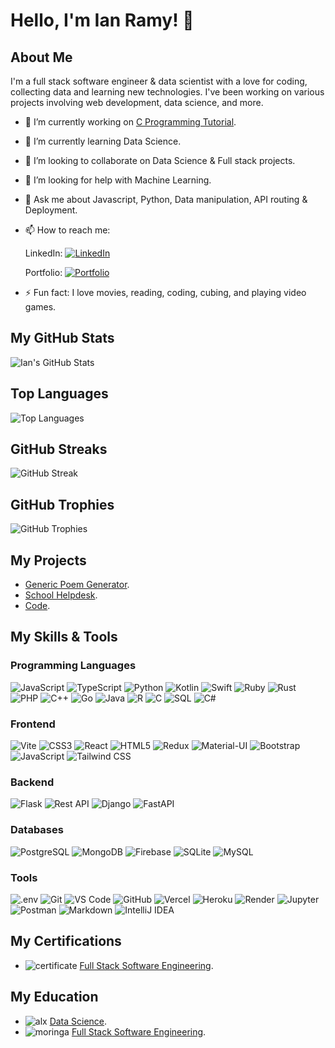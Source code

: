 # Hello, I'm Ian Ramy! 👋

## About Me

I'm a full stack software engineer & data scientist with a love for coding, collecting data and learning new technologies. I've been working on various projects involving web development, data science, and more.

- 🔭 I’m currently working on [C Programming Tutorial](https://github.com/ianramy/C).
- 🌱 I’m currently learning Data Science.
- 👯 I’m looking to collaborate on Data Science & Full stack projects.
- 🤔 I’m looking for help with Machine Learning.
- 💬 Ask me about Javascript, Python, Data manipulation, API routing & Deployment.
- 📫 How to reach me:

  LinkedIn: [![LinkedIn](https://img.shields.io/badge/LinkedIn-0077B5?style=for-the-badge&logo=linkedin&logoColor=white)](https://www.linkedin.com/in/ian-ramy)

    Portfolio: [![Portfolio](https://img.shields.io/badge/Portfolio-0077B5?style=for-the-badge&logo=profile&logoColor=black)](https://ianramy.co.ke/)
- ⚡ Fun fact: I love movies, reading, coding, cubing, and playing video games.

## My GitHub Stats

![Ian's GitHub Stats](https://github-readme-stats.vercel.app/api?username=ianramy&show_icons=true&theme=radical&hide_border=true)

## Top Languages

![Top Languages](https://github-readme-stats.vercel.app/api/top-langs/?username=ianramy&layout=compact&theme=radical&hide_border=true)

## GitHub Streaks

![GitHub Streak](https://streak-stats.demolab.com?user=ianramy&theme=radical&hide_border=true)

## GitHub Trophies

![GitHub Trophies](https://github-profile-trophy.vercel.app/?username=ianramy&theme=radical&margin-w=15&margin-h=15)

## My Projects

- [Generic Poem Generator](https://ianramy.github.io/Poem).
- [School Helpdesk](https://moringa-helpdesk.onrender.com).
- [Code](https://github.com/ianramy/code).

## My Skills & Tools

### Programming Languages

![JavaScript](https://img.shields.io/badge/JavaScript-F7DF1E?style=for-the-badge&logo=javascript&logoColor=black)
![TypeScript](https://img.shields.io/badge/TypeScript-3178C6?style=for-the-badge&logo=typescript&logoColor=white)
![Python](https://img.shields.io/badge/Python-3776AB?style=for-the-badge&logo=python&logoColor=white)
![Kotlin](https://img.shields.io/badge/Kotlin-0095D5?style=for-the-badge&logo=kotlin&logoColor=white)
![Swift](https://img.shields.io/badge/Swift-FA7343?style=for-the-badge&logo=swift&logoColor=white)
![Ruby](https://img.shields.io/badge/Ruby-CC342D?style=for-the-badge&logo=ruby&logoColor=white)
![Rust](https://img.shields.io/badge/Rust-000000?style=for-the-badge&logo=rust&logoColor=white)
![PHP](https://img.shields.io/badge/PHP-777BB4?style=for-the-badge&logo=php&logoColor=white)
![C++](https://img.shields.io/badge/C++-00599C?style=for-the-badge&logo=c%2B%2B&logoColor=white)
![Go](https://img.shields.io/badge/Go-00ADD8?style=for-the-badge&logo=go&logoColor=white)
![Java](https://img.shields.io/badge/Java-007396?style=for-the-badge&logo=java&logoColor=white)
![R](https://img.shields.io/badge/R-276DC3?style=for-the-badge&logo=r&logoColor=white)
![C](https://img.shields.io/badge/C-00599C?style=for-the-badge&logo=c&logoColor=white)
![SQL](https://img.shields.io/badge/SQL-4479A1?style=for-the-badge&logo=sql&logoColor=white)
![C#](https://img.shields.io/badge/C%23-239120?style=for-the-badge&logo=c-sharp&logoColor=white)

### Frontend

![Vite](https://img.shields.io/badge/Vite-646CFF?style=for-the-badge&logo=vite&logoColor=white)
![CSS3](https://img.shields.io/badge/CSS3-1572B6?style=for-the-badge&logo=css3&logoColor=white)
![React](https://img.shields.io/badge/React-61DAFB?style=for-the-badge&logo=react&logoColor=black)
![HTML5](https://img.shields.io/badge/HTML5-E34F26?style=for-the-badge&logo=html5&logoColor=white)
![Redux](https://img.shields.io/badge/Redux-764ABC?style=for-the-badge&logo=redux&logoColor=white)
![Material-UI](https://img.shields.io/badge/Material--UI-0081CB?style=for-the-badge&logo=material-ui&logoColor=white)
![Bootstrap](https://img.shields.io/badge/Bootstrap-7952B3?style=for-the-badge&logo=bootstrap&logoColor=white)
![JavaScript](https://img.shields.io/badge/JavaScript-F7DF1E?style=for-the-badge&logo=javascript&logoColor=black)
![Tailwind CSS](https://img.shields.io/badge/Tailwind_CSS-38B2AC?style=for-the-badge&logo=tailwind-css&logoColor=white)

### Backend

![Flask](https://img.shields.io/badge/Flask-000000?style=for-the-badge&logo=flask&logoColor=white)
![Rest API](https://img.shields.io/badge/REST_API-000000?style=for-the-badge&logo=rest&logoColor=white)
![Django](https://img.shields.io/badge/Django-092E20?style=for-the-badge&logo=django&logoColor=white)
![FastAPI](https://img.shields.io/badge/FastAPI-009688?style=for-the-badge&logo=fastapi&logoColor=white)

### Databases

![PostgreSQL](https://img.shields.io/badge/PostgreSQL-336791?style=for-the-badge&logo=postgresql&logoColor=white)
![MongoDB](https://img.shields.io/badge/MongoDB-47A248?style=for-the-badge&logo=mongodb&logoColor=white)
![Firebase](https://img.shields.io/badge/Firebase-FFCA28?style=for-the-badge&logo=firebase&logoColor=white)
![SQLite](https://img.shields.io/badge/SQLite-003B57?style=for-the-badge&logo=sqlite&logoColor=white)
![MySQL](https://img.shields.io/badge/MySQL-4479A1?style=for-the-badge&logo=mysql&logoColor=white)

### Tools

![.env](https://img.shields.io/badge/.env-000000?style=for-the-badge&logo=env&logoColor=white)
![Git](https://img.shields.io/badge/Git-F05032?style=for-the-badge&logo=git&logoColor=white)
![VS Code](https://img.shields.io/badge/VS_Code-007ACC?style=for-the-badge&logo=visual-studio-code&logoColor=white)
![GitHub](https://img.shields.io/badge/GitHub-181717?style=for-the-badge&logo=github&logoColor=white)
![Vercel](https://img.shields.io/badge/Vercel-000000?style=for-the-badge&logo=vercel&logoColor=white)
![Heroku](https://img.shields.io/badge/Heroku-430098?style=for-the-badge&logo=heroku&logoColor=white)
![Render](https://img.shields.io/badge/Render-333?style=for-the-badge&logo=render&logoColor=white)
![Jupyter](https://img.shields.io/badge/Jupyter-F37626?style=for-the-badge&logo=jupyter&logoColor=white)
![Postman](https://img.shields.io/badge/Postman-FF6C37?style=for-the-badge&logo=postman&logoColor=white)
![Markdown](https://img.shields.io/badge/Markdown-000000?style=for-the-badge&logo=markdown&logoColor=white)
![IntelliJ IDEA](https://img.shields.io/badge/IntelliJ_IDEA-000000?style=for-the-badge&logo=intellij-idea&logoColor=white)

## My Certifications

- ![certificate](https://img.shields.io/badge/Certificate-000000?style=for-the-badge&logo=certificate&logoColor=white) [Full Stack Software Engineering](https://moringa.my.salesforce-sites.com/certificateStatus?id=a0PQ200000D8ORE).

## My Education

- ![alx](https://img.shields.io/badge/ALX-000000?style=for-the-badge&logo=alx&logoColor=white)  [Data Science](https://www.alxafrica.com/).
- ![moringa](https://img.shields.io/badge/Moringa-000000?style=for-the-badge&logo=moringa&logoColor=white)  [Full Stack Software Engineering](https://moringaschool.com/).
